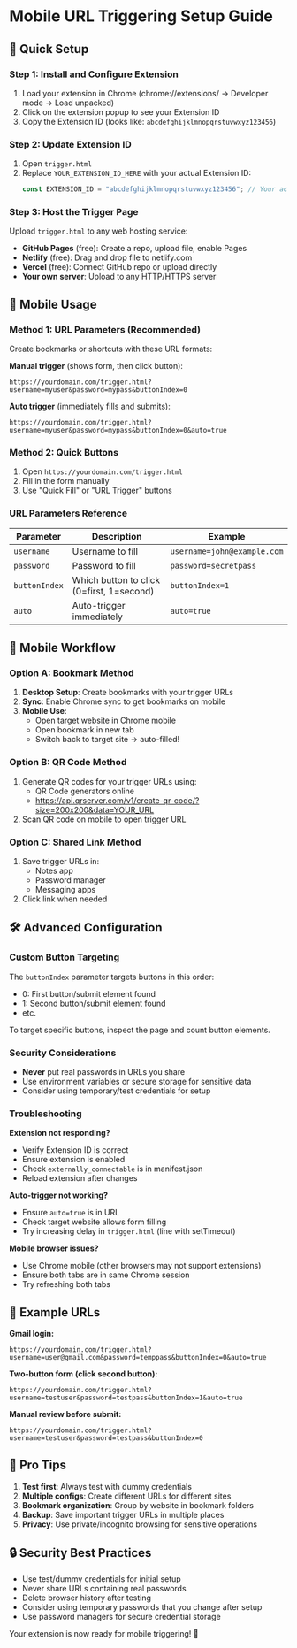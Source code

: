 # Mobile URL Triggering Setup Guide

## 🚀 Quick Setup

### Step 1: Install and Configure Extension
1. Load your extension in Chrome (chrome://extensions/ → Developer mode → Load unpacked)
2. Click on the extension popup to see your Extension ID
3. Copy the Extension ID (looks like: `abcdefghijklmnopqrstuvwxyz123456`)

### Step 2: Update Extension ID
1. Open `trigger.html`
2. Replace `YOUR_EXTENSION_ID_HERE` with your actual Extension ID:
   ```javascript
   const EXTENSION_ID = "abcdefghijklmnopqrstuvwxyz123456"; // Your actual ID
   ```

### Step 3: Host the Trigger Page
Upload `trigger.html` to any web hosting service:
- **GitHub Pages** (free): Create a repo, upload file, enable Pages
- **Netlify** (free): Drag and drop file to netlify.com
- **Vercel** (free): Connect GitHub repo or upload directly
- **Your own server**: Upload to any HTTP/HTTPS server

## 📱 Mobile Usage

### Method 1: URL Parameters (Recommended)
Create bookmarks or shortcuts with these URL formats:

**Manual trigger** (shows form, then click button):
```
https://yourdomain.com/trigger.html?username=myuser&password=mypass&buttonIndex=0
```

**Auto trigger** (immediately fills and submits):
```
https://yourdomain.com/trigger.html?username=myuser&password=mypass&buttonIndex=0&auto=true
```

### Method 2: Quick Buttons
1. Open `https://yourdomain.com/trigger.html`
2. Fill in the form manually
3. Use "Quick Fill" or "URL Trigger" buttons

### URL Parameters Reference
| Parameter | Description | Example |
|-----------|-------------|---------|
| `username` | Username to fill | `username=john@example.com` |
| `password` | Password to fill | `password=secretpass` |
| `buttonIndex` | Which button to click (0=first, 1=second) | `buttonIndex=1` |
| `auto` | Auto-trigger immediately | `auto=true` |

## 🔧 Mobile Workflow

### Option A: Bookmark Method
1. **Desktop Setup**: Create bookmarks with your trigger URLs
2. **Sync**: Enable Chrome sync to get bookmarks on mobile
3. **Mobile Use**:
   - Open target website in Chrome mobile
   - Open bookmark in new tab
   - Switch back to target site → auto-filled!

### Option B: QR Code Method
1. Generate QR codes for your trigger URLs using:
   - QR Code generators online
   - https://api.qrserver.com/v1/create-qr-code/?size=200x200&data=YOUR_URL
2. Scan QR code on mobile to open trigger URL

### Option C: Shared Link Method
1. Save trigger URLs in:
   - Notes app
   - Password manager
   - Messaging apps
2. Click link when needed

## 🛠️ Advanced Configuration

### Custom Button Targeting
The `buttonIndex` parameter targets buttons in this order:
- 0: First button/submit element found
- 1: Second button/submit element found
- etc.

To target specific buttons, inspect the page and count button elements.

### Security Considerations
- **Never** put real passwords in URLs you share
- Use environment variables or secure storage for sensitive data
- Consider using temporary/test credentials for setup

### Troubleshooting

**Extension not responding?**
- Verify Extension ID is correct
- Ensure extension is enabled
- Check `externally_connectable` is in manifest.json
- Reload extension after changes

**Auto-trigger not working?**
- Ensure `auto=true` is in URL
- Check target website allows form filling
- Try increasing delay in `trigger.html` (line with setTimeout)

**Mobile browser issues?**
- Use Chrome mobile (other browsers may not support extensions)
- Ensure both tabs are in same Chrome session
- Try refreshing both tabs

## 📝 Example URLs

**Gmail login:**
```
https://yourdomain.com/trigger.html?username=user@gmail.com&password=temppass&buttonIndex=0&auto=true
```

**Two-button form (click second button):**
```
https://yourdomain.com/trigger.html?username=testuser&password=testpass&buttonIndex=1&auto=true
```

**Manual review before submit:**
```
https://yourdomain.com/trigger.html?username=testuser&password=testpass&buttonIndex=0
```

## 🎯 Pro Tips

1. **Test first**: Always test with dummy credentials
2. **Multiple configs**: Create different URLs for different sites
3. **Bookmark organization**: Group by website in bookmark folders
4. **Backup**: Save important trigger URLs in multiple places
5. **Privacy**: Use private/incognito browsing for sensitive operations

## 🔒 Security Best Practices

- Use test/dummy credentials for initial setup
- Never share URLs containing real passwords
- Delete browser history after testing
- Consider using temporary passwords that you change after setup
- Use password managers for secure credential storage

Your extension is now ready for mobile triggering! 🎉 